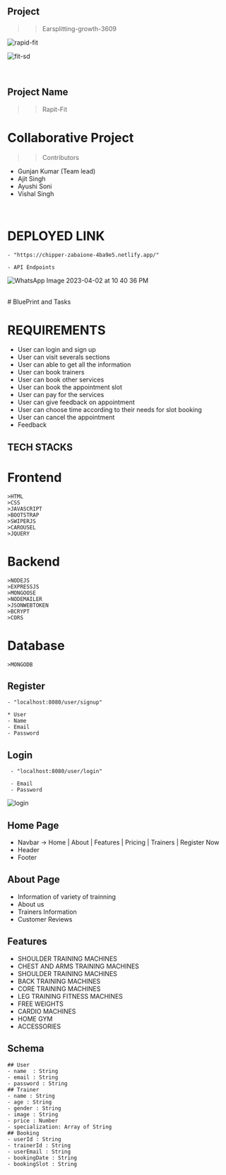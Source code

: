 ## Project
>> Earsplitting-growth-3609

 ![rapid-fit](https://user-images.githubusercontent.com/112810259/229367310-98d1ee3e-8392-46db-83c7-c5ff2b182d78.png)


![fit-sd](https://user-images.githubusercontent.com/112810259/229415886-e2d334f1-1932-4683-bbf6-7c5b13e63dac.png)


<br>

## Project Name
>> Rapit-Fit

# Collaborative Project
 >>Contributors
  - Gunjan Kumar (Team lead)
  - Ajit Singh
  - Ayushi Soni
  - Vishal Singh
   

<br>

# DEPLOYED LINK
    - "https://chipper-zabaione-4ba9e5.netlify.app/"

    - API Endpoints
   ![WhatsApp Image 2023-04-02 at 10 40 36 PM](https://user-images.githubusercontent.com/112810259/229368310-4371aa39-b0dc-4d7c-8542-65b780611528.jpeg)

   <br>
 # BluePrint and Tasks
 


 # REQUIREMENTS 
  - User can login and sign up 
  - User can visit severals sections
  - User can able to get all the information
  - User can book trainers
  - User can book other services
  - User can book the appointment slot 
  - User can pay for the services
  - User can give feedback on appointment
  - User can choose time according to their needs for slot booking
  - User can cancel the appointment
  - Feedback


  ## TECH STACKS
   # Frontend
    >HTML
    >CSS
    >JAVASCRIPT
    >BOOTSTRAP
    >SWIPERJS
    >CAROUSEL
    >JQUERY

   # Backend
    >NODEJS
    >EXPRESSJS
    >MONGOOSE
    >NODEMAILER
    >JSONWEBTOKEN
    >BCRYPT
    >CORS
    
   # Database
    >MONGODB

   ## Register

    - "localhost:8080/user/signup"

    * User 
    - Name 
    - Email
    - Password

   ## Login

     - "localhost:8080/user/login"

     - Email
     - Password
     
     
     
     


     
![login](https://user-images.githubusercontent.com/112810259/229368605-06c4318c-afbb-493e-8fa8-d2ea089f5b9f.png)

## Home Page
 - Navbar -> Home | About | Features | Pricing | Trainers | Register Now
 - Header
 - Footer


 ## About Page
 - Information of variety of trainning
 - About us
 - Trainers Information
 - Customer Reviews

## Features
 - SHOULDER TRAINING MACHINES
 - CHEST AND ARMS TRAINING MACHINES
 - SHOULDER TRAINING MACHINES
 - BACK TRAINING MACHINES
 - CORE TRAINING MACHINES
 - LEG TRAINING FITNESS MACHINES
 - FREE WEIGHTS
 - CARDIO MACHINES
 - HOME GYM
 - ACCESSORIES



  ## Schema
    ## User
    - name  : String
    - email : String
    - password : String
    ## Trainer
    - name : String
    - age : String
    - gender : String
    - image : String
    - price : Number
    - specialization: Array of String
    ## Booking
    - userId : String
    - trainerId : String
    - userEmail : String
    - bookingDate : String
    - bookingSlot : String
 

    




    



